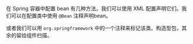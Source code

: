 在 Spring 容器中配置 bean 有几种方法。我们可以使用 XML 配置声明它们。我们可以在配置类中使用 `@Bean` 注释声明bean。

或者我们可以用 `org.springframework` 中的一个注释来标记该类。构造型包，其余的留给组件扫描。

